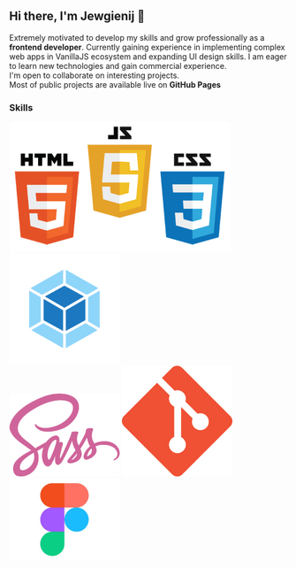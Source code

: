 ## Hi there, I'm Jewgienij 👋
Extremely motivated to develop my skills and grow professionally as a **frontend developer**. Currently gaining experience in implementing complex web apps in VanillaJS ecosystem and expanding UI design skills. I am eager to learn new technologies and gain commercial experience.
<br>I'm open to collaborate on interesting projects.
<br>Most of public projects are available live on **GitHub Pages**

### Skills

<span><img src="https://github.com/JewgienijD/JewgienijD/blob/main/img/html%2Bjs.png" width="400">  <img src="https://github.com/JewgienijD/JewgienijD/blob/main/img/webpack.png" width="200"> </span>  
<span><img src="https://github.com/JewgienijD/JewgienijD/blob/main/img/sass.png" width="200"> <img src="https://github.com/JewgienijD/JewgienijD/blob/main/img/git.png" width="200"> <img src="https://github.com/JewgienijD/JewgienijD/blob/main/img/figma_1.jpg" width="200"> </span>







